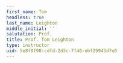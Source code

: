 ```yaml
---
first_name: Tom
headless: true
last_name: Leighton
middle_initial: ''
salutation: Prof.
title: Prof. Tom Leighton
type: instructor
uid: 5e8f0f98-cdfd-2d3c-7f40-ebf29943d7e0
---
```

